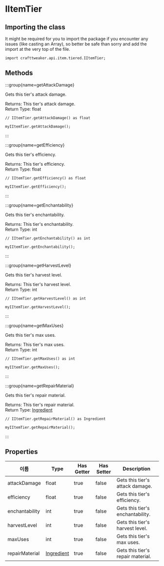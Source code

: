 # IItemTier

## Importing the class

It might be required for you to import the package if you encounter any issues (like casting an Array), so better be safe than sorry and add the import at the very top of the file.
```zenscript
import crafttweaker.api.item.tiered.IItemTier;
```


## Methods

:::group{name=getAttackDamage}

Gets this tier's attack damage.

Returns: This tier's attack damage.  
Return Type: float

```zenscript
// IItemTier.getAttackDamage() as float

myIItemTier.getAttackDamage();
```

:::

:::group{name=getEfficiency}

Gets this tier's efficiency.

Returns: This tier's efficiency.  
Return Type: float

```zenscript
// IItemTier.getEfficiency() as float

myIItemTier.getEfficiency();
```

:::

:::group{name=getEnchantability}

Gets this tier's enchantability.

Returns: This tier's enchantability.  
Return Type: int

```zenscript
// IItemTier.getEnchantability() as int

myIItemTier.getEnchantability();
```

:::

:::group{name=getHarvestLevel}

Gets this tier's harvest level.

Returns: This tier's harvest level.  
Return Type: int

```zenscript
// IItemTier.getHarvestLevel() as int

myIItemTier.getHarvestLevel();
```

:::

:::group{name=getMaxUses}

Gets this tier's max uses.

Returns: This tier's max uses.  
Return Type: int

```zenscript
// IItemTier.getMaxUses() as int

myIItemTier.getMaxUses();
```

:::

:::group{name=getRepairMaterial}

Gets this tier's repair material.

Returns: This tier's repair material.  
Return Type: [Ingredient](/vanilla/api/item/Ingredient)

```zenscript
// IItemTier.getRepairMaterial() as Ingredient

myIItemTier.getRepairMaterial();
```

:::


## Properties

| 이름             | Type                                       | Has Getter | Has Setter | Description                       |
| -------------- | ------------------------------------------ | ---------- | ---------- | --------------------------------- |
| attackDamage   | float                                      | true       | false      | Gets this tier's attack damage.   |
| efficiency     | float                                      | true       | false      | Gets this tier's efficiency.      |
| enchantability | int                                        | true       | false      | Gets this tier's enchantability.  |
| harvestLevel   | int                                        | true       | false      | Gets this tier's harvest level.   |
| maxUses        | int                                        | true       | false      | Gets this tier's max uses.        |
| repairMaterial | [Ingredient](/vanilla/api/item/Ingredient) | true       | false      | Gets this tier's repair material. |

